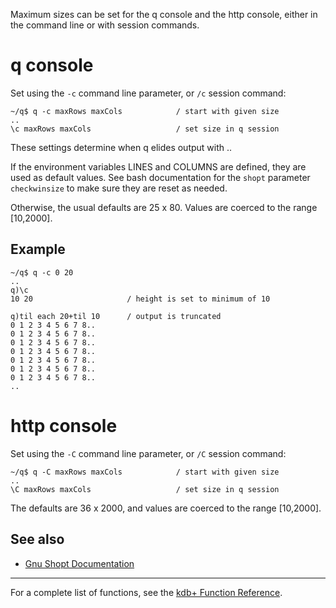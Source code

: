 Maximum sizes can be set for the q console and the http console, either in the command line or with session commands.

q console
=========

Set using the `-c` command line parameter, or `/c` session command:

    ~/q$ q -c maxRows maxCols            / start with given size
    ..
    \c maxRows maxCols                   / set size in q session

These settings determine when q elides output with ..

If the environment variables LINES and COLUMNS are defined, they are used as default values. See bash documentation for the `shopt` parameter `checkwinsize` to make sure they are reset as needed.

Otherwise, the usual defaults are 25 x 80. Values are coerced to the range \[10,2000\].

Example
-------

    ~/q$ q -c 0 20
    ..
    q)\c
    10 20                     / height is set to minimum of 10

    q)til each 20+til 10      / output is truncated
    0 1 2 3 4 5 6 7 8..
    0 1 2 3 4 5 6 7 8..
    0 1 2 3 4 5 6 7 8..
    0 1 2 3 4 5 6 7 8..
    0 1 2 3 4 5 6 7 8..
    0 1 2 3 4 5 6 7 8..
    0 1 2 3 4 5 6 7 8..
    ..

http console
============

Set using the `-C` command line parameter, or `/C` session command:

    ~/q$ q -C maxRows maxCols            / start with given size
    ..
    \C maxRows maxCols                   / set size in q session

The defaults are 36 x 2000, and values are coerced to the range \[10,2000\].

See also
--------

-   [Gnu Shopt Documentation](http://www.gnu.org/software/bash/manual/html_node/The-Shopt-Builtin.html)

------------------------------------------------------------------------

For a complete list of functions, see the [kdb+ Function Reference](Reference "wikilink").
